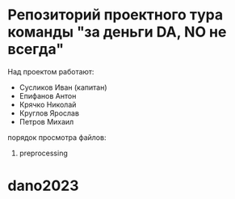 # Репозиторий проектного тура команды "за деньги DA, NO не всегда"


Над проектом работают:
- Сусликов Иван (капитан)
- Епифанов Антон
- Крячко Николай
- Круглов Ярослав
- Петров Михаил

порядок просмотра файлов:
1. preprocessing
# dano2023
